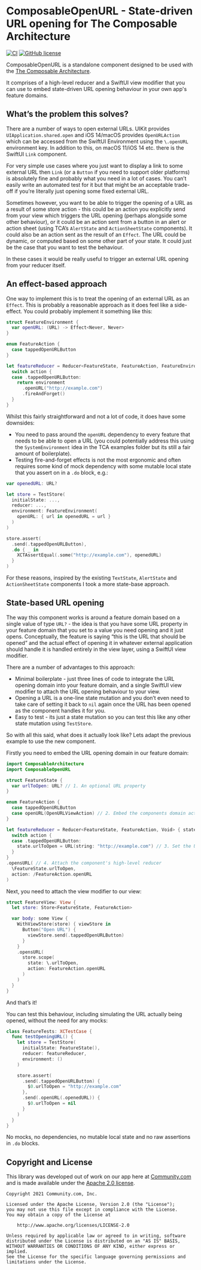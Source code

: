# ComposableOpenURL - State-driven URL opening for The Composable Architecture

[![CI](https://github.com/Shimmur/composable-open-url/actions/workflows/ci.yml/badge.svg)](https://github.com/Shimmur/composable-open-url/actions/workflows/ci.yml)
[![GitHub license](https://img.shields.io/github/license/Shimmur/composable-open-url.svg)](https://github.com/Shimmur/composable-open-url/blob/master/LICENSE)

ComposableOpenURL is a standalone component designed to be used with the [The Composable Architecture](https://github.com/pointfreeco/swift-composable-architecture).

It comprises of a high-level reducer and a SwiftUI view modifier that you can use to embed state-driven URL opening behaviour in your own app's feature domains.

## What’s the problem this solves?

There are a number of ways to open external URLs. UIKit provides `UIApplication.shared.open` and iOS 14/macOS provides `OpenURLAction` which can be accessed from the SwiftUI Environment using the `\.openURL` environment key. In addition to this, on macOS 11/iOS 14 etc. there is the SwiftUI `Link` component.

For very simple use cases where you just want to display a link to some external URL then `Link` (or a `Button` if you need to support older platforms) is absolutely fine and probably what you need in a lot of cases. You can’t easily write an automated test for it but that might be an acceptable trade-off if you’re literally just opening some fixed external URL.

Sometimes however, you want to be able to trigger the opening of a URL as a result of some store action - this could be an action you explicitly send from your view which triggers the URL opening (perhaps alongside some other behaviour), or it could be an action sent from a button in an alert or action sheet (using TCA’s `AlertState` and `ActionSheetState` components). It could also be an action sent as the result of an `Effect`. The URL could be dynamic, or computed based on some other part of your state. It could just be the case that you want to test the behaviour.

In these cases it would be really useful to trigger an external URL opening from your reducer itself.

## An effect-based approach

One way to implement this is to treat the opening of an external URL as an `Effect`. This is probably a reasonable approach as it does feel like a side-effect. You could probably implement it something like this:

```swift
struct FeatureEnvironment {
  var openURL: (URL) -> Effect<Never, Never>
}

enum FeatureAction {
  case tappedOpenURLButton
}

let featureReducer = Reducer<FeatureState, FeatureAction, FeatureEnvironment> { state, action environment in
  switch action {
  case .tappedOpenURLButton:
    return environment
      .openURL("http://example.com")
      .fireAndForget()  
  }
}
```

Whilst this fairly straightforward and not a lot of code, it does have some downsides:

* You need to pass around the `openURL` dependency to every feature that needs to be able to open a URL (you could potentially address this using the `SystemEnvironment` idea in the TCA examples folder but its still a fair amount of boilerplate).
* Testing fire-and-forget effects is not the most ergonomic and often requires some kind of mock dependency with some mutable local state that you assert on in a `.do` block, e.g.:

```swift
var openedURL: URL?

let store = TestStore(
  initialState: ...,
  reducer: ...,
  environment: FeatureEnvironment(
    openURL: { url in openedURL = url }
  )
)

store.assert(
  .send(.tappedOpenURLButton),
  .do { _ in
    XCTAssertEqual(.some("http://example.com"), openedURL)
  }
)
```

For these reasons, inspired by the existing `TextState`, `AlertState` and `ActionSheetState` components I took a more state-base approach.

## State-based URL opening

The way this component works is around a feature domain based on a single value of type `URL?` - the idea is that you have some URL property in your feature domain that you set to a value you need opening and it just opens. Conceptually, the feature is saying “this is the URL that should be opened” and the actual effect of opening it in whatever external application should handle it is handled entirely in the view layer, using a SwiftUI view modifier.

There are a number of advantages to this approach:

* Minimal boilerplate - just three lines of code to integrate the URL opening domain into your feature domain, and a single SwiftUI view modifier to attach the URL opening behaviour to your view.
* Opening a URL is a one-line state mutation and you don’t even need to take care of setting it back to `nil` again once the URL has been opened as the component handles it for you.
* Easy to test - its just a state mutation so you can test this like any other state mutation using `TestStore`.

So with all this said, what does it actually look like? Lets adapt the previous example to use the new component.

Firstly you need to embed the URL opening domain in our feature domain:

```swift
import ComposableArchitecture
import ComposableOpenURL

struct FeatureState {
  var urlToOpen: URL? // 1. An optional URL property
}

enum FeatureAction {
  case tappedOpenURLButton
  case openURL(OpenURLViewAction) // 2. Embed the components domain actions
}

let featureReducer = Reducer<FeatureState, FeatureAction, Void> { state, action, _ in
  switch action {
  case .tappedOpenURLButton:
    state.urlToOpen = URL(string: "http://example.com") // 3. Set the URL when you want to open it
  }
}
.opensURL( // 4. Attach the component's high-level reducer
  \FeatureState.urlToOpen,
  action: /FeatureAction.openURL
)
```

Next, you need to attach the view modifier to our view:

```swift
struct FeatureView: View {
  let store: Store<FeatureState, FeatureAction>

  var body: some View {
    WithViewStore(store) { viewStore in
      Button("Open URL") {
        viewStore.send(.tappedOpenURLButton)
      }
    }
    .opensURL(
      store.scope(
        state: \.urlToOpen,
        action: FeatureAction.openURL
      )
    )
  }
}
```

And that’s it!

You can test this behaviour, including simulating the URL actually being opened, without the need for any mocks:

```swift
class FeatureTests: XCTestCase {
  func testOpeningURL() {
    let store = TestStore(
      initialState: FeatureState(),
      reducer: featureReducer,
      environment: ()
    )

    store.assert(
      .send(.tappedOpenURLButton) {
        $0.urlToOpen = "http://example.com"
      },
      .send(.openURL(.openedURL)) {
        $0.urlToOpen = nil
      }
    )
  }
}
```

No mocks, no dependencies, no mutable local state and no raw assertions in `.do` blocks.

## Copyright and License

This library was developed out of work on our app here at [Community.com](http://community.com) and is made available under the [Apache 2.0 license](LICENSE).

```
Copyright 2021 Community.com, Inc.

Licensed under the Apache License, Version 2.0 (the "License");
you may not use this file except in compliance with the License.
You may obtain a copy of the License at

    http://www.apache.org/licenses/LICENSE-2.0

Unless required by applicable law or agreed to in writing, software
distributed under the License is distributed on an "AS IS" BASIS,
WITHOUT WARRANTIES OR CONDITIONS OF ANY KIND, either express or implied.
See the License for the specific language governing permissions and
limitations under the License.
```
